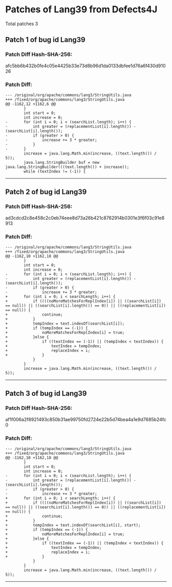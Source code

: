 
# Patches of Lang39 from Defects4J 
Total patches 3
## Patch 1 of bug id Lang39
### Patch Diff Hash-SHA-256:

afc5bb6b432b0fe4c05e4425b33e73d8b96d1da0133dbfee1d76a6f430d91026

### Patch Diff:
```
--- /original/org/apache/commons/lang3/StringUtils.java	
+++ /fixed/org/apache/commons/lang3/StringUtils.java	
@@ -1162,12 +1162,6 @@
 		}
 		int start = 0;
 		int increase = 0;
-		for (int i = 0; i < (searchList.length); i++) {
-			int greater = (replacementList[i].length()) - (searchList[i].length());
-			if (greater > 0) {
-				increase += 3 * greater;
-			}
-		}
 		increase = java.lang.Math.min(increase, ((text.length()) / 5));
 		java.lang.StringBuilder buf = new java.lang.StringBuilder(((text.length()) + increase));
 		while (textIndex != (-1)) {
```


---
## Patch 2 of bug id Lang39
### Patch Diff Hash-SHA-256:

ad3cdcd2c8e458c2c0eb74eee8d73a26b421c8762914b0301e3f6f03c91e8913

### Patch Diff:
```
--- /original/org/apache/commons/lang3/StringUtils.java	
+++ /fixed/org/apache/commons/lang3/StringUtils.java	
@@ -1162,10 +1162,18 @@
 		}
 		int start = 0;
 		int increase = 0;
-		for (int i = 0; i < (searchList.length); i++) {
-			int greater = (replacementList[i].length()) - (searchList[i].length());
-			if (greater > 0) {
-				increase += 3 * greater;
+		for (int i = 0; i < searchLength; i++) {
+			if ((((noMoreMatchesForReplIndex[i]) || ((searchList[i]) == null)) || ((searchList[i].length()) == 0)) || ((replacementList[i]) == null)) {
+				continue;
+			}
+			tempIndex = text.indexOf(searchList[i]);
+			if (tempIndex == (-1)) {
+				noMoreMatchesForReplIndex[i] = true;
+			}else {
+				if ((textIndex == (-1)) || (tempIndex < textIndex)) {
+					textIndex = tempIndex;
+					replaceIndex = i;
+				}
 			}
 		}
 		increase = java.lang.Math.min(increase, ((text.length()) / 5));
```


---
## Patch 3 of bug id Lang39
### Patch Diff Hash-SHA-256:

af1f006a2f8921493c850b31ae99750fd2724e22b5d74bea4a1e9d7685b24fc0

### Patch Diff:
```
--- /original/org/apache/commons/lang3/StringUtils.java	
+++ /fixed/org/apache/commons/lang3/StringUtils.java	
@@ -1162,10 +1162,18 @@
 		}
 		int start = 0;
 		int increase = 0;
-		for (int i = 0; i < (searchList.length); i++) {
-			int greater = (replacementList[i].length()) - (searchList[i].length());
-			if (greater > 0) {
-				increase += 3 * greater;
+		for (int i = 0; i < searchLength; i++) {
+			if ((((noMoreMatchesForReplIndex[i]) || ((searchList[i]) == null)) || ((searchList[i].length()) == 0)) || ((replacementList[i]) == null)) {
+				continue;
+			}
+			tempIndex = text.indexOf(searchList[i], start);
+			if (tempIndex == (-1)) {
+				noMoreMatchesForReplIndex[i] = true;
+			}else {
+				if ((textIndex == (-1)) || (tempIndex < textIndex)) {
+					textIndex = tempIndex;
+					replaceIndex = i;
+				}
 			}
 		}
 		increase = java.lang.Math.min(increase, ((text.length()) / 5));
```


---